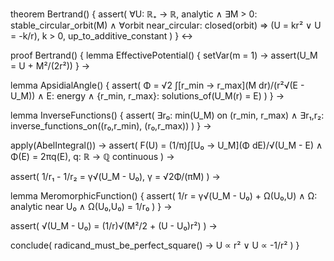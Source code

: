 theorem Bertrand() {
  assert(
    ∀U: ℝ₊ → ℝ, analytic ∧
    ∃M > 0: stable_circular_orbit(M) ∧
    ∀orbit near_circular: closed(orbit) ⇒
    (U = kr² ∨ U = -k/r), k > 0, up_to_additive_constant
  )
} ↔

proof Bertrand() {
  lemma EffectivePotential() {
    setVar(m = 1) →
    assert(U_M = U + M²/(2r²))
  } →

  lemma ApsidialAngle() {
    assert(
      Φ = √2 ∫[r_min → r_max](M dr)/(r²√(E - U_M)) ∧
      E: energy ∧
      {r_min, r_max}: solutions_of(U_M(r) = E)
    )
  } →

  lemma InverseFunctions() {
    assert(
      ∃r₀: min(U_M) on (r_min, r_max) ∧
      ∃r₁,r₂: inverse_functions_on((r₀,r_min), (r₀,r_max))
    )
  } →

  apply(AbelIntegral()) →
  assert(
    F(U) = (1/π)∫[U₀ → U_M](Φ dE)/√(U_M - E) ∧
    Φ(E) = 2πq(E), q: ℝ → ℚ continuous
  ) →

  assert(
    1/r₁ - 1/r₂ = γ√(U_M - U₀), 
    γ = √2Φ/(πM)
  ) →

  lemma MeromorphicFunction() {
    assert(
      1/r = γ√(U_M - U₀) + Ω(U₀,U) ∧
      Ω: analytic near U₀ ∧
      Ω(U₀,U₀) = 1/r₀
    )
  } →

  assert(
    √(U_M - U₀) = (1/r)√(M²/2 + (U - U₀)r²)
  ) →

  conclude(
    radicand_must_be_perfect_square() →
    U ∝ r² ∨ U ∝ -1/r²
  )
}